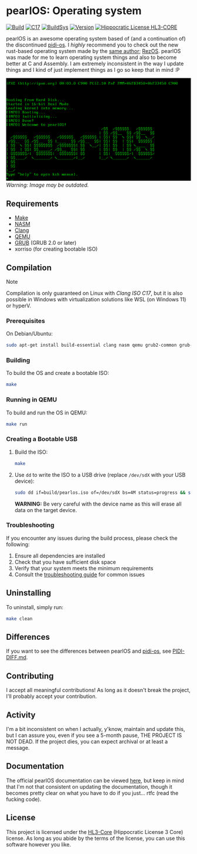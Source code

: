 # pearlOS: Operating system

[![Build](https://img.shields.io/github/actions/workflow/status/callmesalmon/pearlOS/ci.yml?logo=Github&labelColor=17181B&label=Build)](/)
[![C17](https://img.shields.io/badge/Standard-C17-A8B9CC?logo=C&labelColor=17181B)](/)
[![BuildSys](https://img.shields.io/badge/Build%20System-GNU%20Make-0F6713?logo=GNU&labelColor=17181B&logoColor=898484)](/)
[![Version](https://img.shields.io/badge/Version-Demon-FF0062?labelColor=17181B)](/)
[![Hippocratic License HL3-CORE](https://img.shields.io/static/v1?label=Hippocratic%20License&message=HL3-CORE&labelColor=5e2751&color=bc8c3d)](https://firstdonoharm.dev/version/3/0/core.html)  

pearlOS is an awesome operating system based of (and a continuation of) the discontinued
[pidi-os](https://github.com/GandelXIV/pidi-os). I *highly* recommend you to check out the new rust-based
operating system made by the [same author](https://github.com/GandelXIV);
[RezOS](https://github.com/GandelXIV/RezOS). pearlOS was made for me to learn operating system 
things and also to become better at C and Assembly. I am extremely inconsistent
in the way I update things and I kind of just implement things as I go so keep that in mind :P

[![pearlOS](https://github.com/ElisStaaf/pearlOS/raw/main/prod/boot.png)](https://github.com/ElisStaaf/pearlOS)  
*Warning: Image may be outdated.*

## Requirements

* [Make](https://www.gnu.org/software/make)
* [NASM](https://nasm.us)
* [Clang](https://clang.llvm.org/)
* [QEMU](https://www.qemu.org)
* [GRUB](https://www.gnu.org/software/grub/) (GRUB 2.0 or later)
* xorriso (for creating bootable ISO)

## Compilation

> [!NOTE]
> Compilation is only guaranteed on Linux with *Clang ISO C17*,
> but it is also possible in Windows with virtualization
> solutions like WSL (on Windows 11) or hyperV.

### Prerequisites

On Debian/Ubuntu:
```sh
sudo apt-get install build-essential clang nasm qemu grub2-common grub-pc-bin xorriso
```

### Building

To build the OS and create a bootable ISO:
```sh
make
```

### Running in QEMU

To build and run the OS in QEMU:
```sh
make run
```

### Creating a Bootable USB

1. Build the ISO:
   ```sh
   make
   ```

2. Use `dd` to write the ISO to a USB drive (replace `/dev/sdX` with your USB device):
   ```sh
   sudo dd if=build/pearlos.iso of=/dev/sdX bs=4M status=progress && sync
   ```

   **WARNING:** Be very careful with the device name as this will erase all data on the target device.

### Troubleshooting

If you encounter any issues during the build process, please check the following:
1. Ensure all dependencies are installed
2. Check that you have sufficient disk space
3. Verify that your system meets the minimum requirements
4. Consult the [troubleshooting guide](/doc/TROUBLESHOOTING.md) for common issues

## Uninstalling

To uninstall, simply run:
```sh
make clean
```

## Differences

If you want to see the differences between pearlOS and [pidi-os](https://github.com/GandelXIV/pidi-os),
see [PIDI-DIFF.md](/doc/PIDI-DIFF.md).

## Contributing

I accept all meaningful contributions! As long as it doesn't break the
project, I'll probably accept your contribution.

## Activity

I'm a bit inconsistent on when I actually, y'know, maintain and update this,
but I can assure you, even if you see a 5-month pause, THE PROJECT IS NOT DEAD.
If the project dies, you can expect archival or at least a message.

## Documentation

The official pearlOS documentation can be viewed [here](/doc), but keep
in mind that I'm not that consistent on updating the documentation,
though it becomes pretty clear on what you have to do if you just...
rtfc (read the fucking code).

## License

This project is licensed under the [HL3-Core](https://firstdonoharm.dev/version/3/0/core.txt)
(Hippocratic License 3 Core) license. As long as you abide by the terms of the license, you can
use this software however you like.
